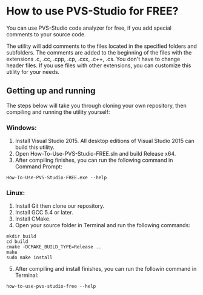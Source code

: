 How to use PVS-Studio for FREE?
===============================

  You can use PVS-Studio code analyzer for free, if you add special comments
  to your source code.

  The utility will add comments to the files located in the specified folders
  and subfolders. The comments are added to the beginning of the files with the
  extensions .c, .cc, .cpp, .cp, .cxx, .c++, .cs. You don't have to change header
  files. If you use files with other extensions, you can customize this utility
  for your needs.

Getting up and running
----------------------

  The steps below will take you through cloning your own repository, then compiling and running the utility yourself:

### Windows:

  1. Install Visual Studio 2015. All desktop editions of Visual Studio 2015 can build this utility.
  2. Open How-To-Use-PVS-Studio-FREE.sln and build Release x64.
  3. After compiling finishes, you can run the following command in Command Prompt:

  ```
  How-To-Use-PVS-Studio-FREE.exe --help
  ```

### Linux:

  1. Install Git then clone our repository.
  2. Install GCC 5.4 or later.
  3. Install CMake.
  4. Open your source folder in Terminal and run the following commands:

  ```
  mkdir build
  cd build
  cmake -DCMAKE_BUILD_TYPE=Release ..
  make
  sudo make install
  ```

  5. After compiling and install finishes, you can run the followin command in Terminal:

  ```
  how-to-use-pvs-studio-free --help
  ```

